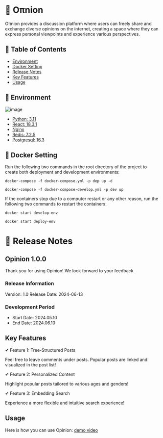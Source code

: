 # 🧅 Oπnion
Oπnion provides a discussion platform where users can freely share and exchange diverse opinions on the internet, creating a space where they can express personal viewpoints and experience various perspectives.

## 📑 Table of Contents
- [Environment](#-environment)
- [Docker Setting](#-docker-setting)
- [Release Notes](#-release-notes)
- [Key Features](#key-features)
- [Usage](#usage)


## 🔧 Environment

![image](https://github.com/RollCal/onion/assets/156996387/3fa6c01f-f80f-4a8d-9680-835b04a39983)

- [Python: 3.11](https://docs.python.org/ko/3.11/)
- [React: 18.3.1](https://react.dev/learn)
- [Nginx](https://nginx.org/en/docs/)
- [Redis: 7.2.5](https://redis.io/docs/latest/)
- [Postgresql: 16.3](https://www.postgresql.org/docs/current/index.html)

## 🐋 Docker Setting

Run the following two commands in the root directory of the project to create both deployment and development environments:

``
docker-compose -f docker-compose.yml -p dep up -d
``

``
docker-compose -f docker-compose-develop.yml -p dev up
``

If the containers stop due to a computer restart or any other reason, run the following two commands to restart the containers:

``
docker start develop-env
``

``
docker start deploy-env
``

# 🚀 Release Notes

## Opinion 1.0.0

Thank you for using Opinion! We look forward to your feedback.

### Release Information
Version: 1.0
Release Date: 2024-06-13

### Development Period
- Start Date: 2024.05.10
- End Date: 2024.06.10

## Key Features

✔ Feature 1: Tree-Structured Posts

Feel free to leave comments under posts. Popular posts are linked and visualized in the post list!
  
✔ Feature 2: Personalized Content

Highlight popular posts tailored to various ages and genders!
  
✔ Feature 3: Embedding Search

Experience a more flexible and intuitive search experience!

## Usage
Here is how you can use Opinion:
[demo video](https://youtu.be/yBol1qEtEXc)
